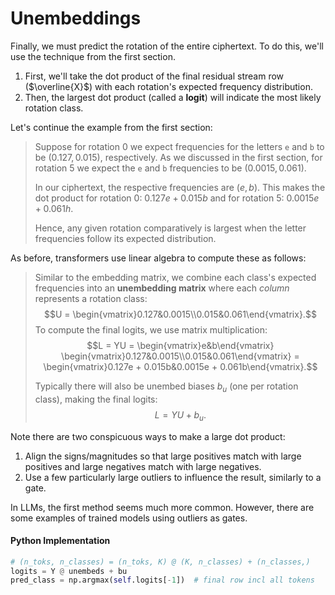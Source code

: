 # Unembeddings

Finally, we must predict the rotation of the entire ciphertext. To do this, we'll use the technique from the first section.

1. First, we'll take the dot product of the final residual stream row ($\overline{X}$) with each rotation's expected frequency distribution. 
2. Then, the largest dot product (called a **logit**) will indicate the most likely rotation class.

Let's continue the example from the first section:

> Suppose for rotation 0 we expect frequencies for the letters `e` and `b` to be $(0.127, 0.015)$, respectively. As we discussed in the first section, for rotation 5 we expect the `e` and `b` frequencies to be $(0.0015, 0.061)$.
> 
> In our ciphertext, the respective frequencies are $(e, b)$. This makes the dot product for rotation 0: $0.127e + 0.015b$ and for rotation 5: $0.0015e + 0.061h$.
> 
> Hence, any given rotation comparatively is largest when the letter frequencies follow its expected distribution.

As before, transformers use linear algebra to compute these as follows:

> Similar to the embedding matrix, we combine each class's expected frequencies into an **unembedding matrix** where each _column_ represents a rotation class: $$U = \begin{vmatrix}0.127&0.0015\\0.015&0.061\end{vmatrix}.$$
> To compute the final logits, we use matrix multiplication: $$L = YU = \begin{vmatrix}e&b\end{vmatrix} \begin{vmatrix}0.127&0.0015\\0.015&0.061\end{vmatrix} = \begin{vmatrix}0.127e + 0.015b&0.0015e + 0.061b\end{vmatrix}.$$
> 
> Typically there will also be unembed biases $b_u$ (one per rotation class), making the final logits: $$L = YU + b_u.$$

Note there are two conspicuous ways to make a large dot product:
1. Align the signs/magnitudes so that large positives match with large positives and large negatives match with large negatives.
2. Use a few particularly large outliers to influence the result, similarly to a gate.

In LLMs, the first method seems much more common. However, there are some examples of trained models using outliers as gates.


#### Python Implementation

```python
# (n_toks, n_classes) = (n_toks, K) @ (K, n_classes) + (n_classes,)
logits = Y @ unembeds + bu
pred_class = np.argmax(self.logits[-1])  # final row incl all tokens
```
